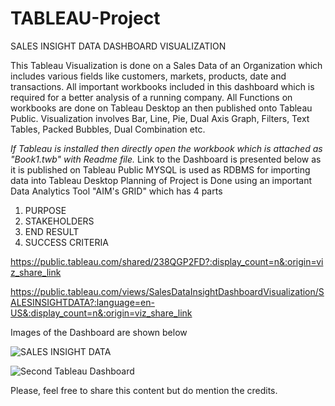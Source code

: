 # TABLEAU-Project

SALES INSIGHT DATA DASHBOARD VISUALIZATION

This Tableau Visualization is done on a Sales Data of an Organization which includes various fields like customers, markets, products, date and transactions. All important workbooks included in this dashboard which is required for a better analysis of a running company. All Functions on workbooks are done on Tableau Desktop an then published onto Tableau Public. Visualization involves Bar, Line, Pie, Dual Axis Graph, Filters, Text Tables, Packed Bubbles, Dual Combination etc.

*If Tableau is installed then directly open the workbook which is attached as "Book1.twb" with Readme file.*
Link to the Dashboard is presented below as it is published on Tableau Public
MYSQL is used as RDBMS for importing data into Tableau Desktop
Planning of Project is Done using an important Data Analytics Tool "AIM's GRID" which has 4 parts
1. PURPOSE 
2. STAKEHOLDERS
3. END RESULT
4. SUCCESS CRITERIA

https://public.tableau.com/shared/238QGP2FD?:display_count=n&:origin=viz_share_link


https://public.tableau.com/views/SalesDataInsightDashboardVisualization/SALESINSIGHTDATA?:language=en-US&:display_count=n&:origin=viz_share_link

Images of the Dashboard are shown below


![SALES INSIGHT DATA](https://user-images.githubusercontent.com/44944830/170551033-7f0f9005-ada4-4e1f-a296-264d5434625f.png)


![Second Tableau Dashboard](https://user-images.githubusercontent.com/44944830/170551449-a31bfd99-cb59-4a46-b689-6616afa2c15a.png)

Please, feel free to share this content but do mention the credits.

